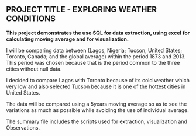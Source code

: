 ## PROJECT TITLE - EXPLORING WEATHER CONDITIONS

**This project demonstrates the use SQL for data extraction, using excel for calculating moving average and for visualization.**

I will be comparing data between (Lagos, Nigeria; Tucson, United States; Toronto, Canada; and the global average) within the period 1873 and 2013.
This period was chosen because that is the period common to the three cities without null data. 

I decided to compare Lagos with Toronto because of its cold weather which very low and also selected Tucson because it is one of the hottest cities in United States.

The data will be compared using a 5years moving average so as to see the variations as much as possible while avoiding the use of individual average.

The summary file includes the scripts used for extraction, visualization and Observations.
